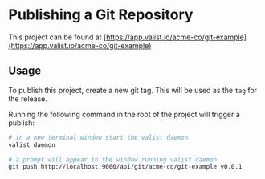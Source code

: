 # Publishing a Git Repository

This project can be found at [https://app.valist.io/acme-co/git-example](https://app.valist.io/acme-co/git-example)

## Usage

To publish this project, create a new git tag. This will be used as the `tag` for the release.

Running the following command in the root of the project will trigger a publish:

```bash
# in a new terminal window start the valist daemon
valist daemon

# a prompt will appear in the window running valist daemon
git push http://localhost:9000/api/git/acme-co/git-example v0.0.1
```
